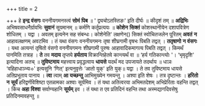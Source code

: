 +++
title = 2

+++
हे **इन्द्र** **वंसगः** वननीयगमनस्त्वं **सोमं** **पिब** ॥ ' द्व्यचोऽतस्तिङः' इति दीर्घः ॥ कीदृशं तम् ॥ **अद्रिभिः** अभिषवसाधनैर्ग्रावभिः **सुवानं** सूयमानम् ॥ कर्मणि कर्तृप्रत्ययः ॥ **कोशेन** **सिक्तं** कोशस्थानीयेन दशापवित्रेण शोधितम् । यद्वा । अवतम् इत्यनेन सह संबन्धः। कोशेनेति' लक्षणेन() सिक्तं स्वोचितजलेन पूरितम् **अवतं** **न** आहावलक्षणम् अवटमिव । तं यथा वंसगः वननीयगमनः तृषा शीघ्रगामी वृषभः पिबति तद्वत् । **ततृषाणो** **न** **वंसगः** । यथा अत्यन्तं तृषितो वंसगो वननीयगमनः शीघ्रगामी पुरुषः आहावादिकमागत्य पिबति तद्वत् । किमर्थं पानमिति तत्राह । **ते** तव **मदाय** तृप्तये **हर्यताय** विक्रान्तिहेतवे कान्त्यर्थं वा ॥ ‘हर्य गतिकान्त्योः '। ‘भृमृदृशि' इत्यादिना अतच् ॥ **तुविष्टमाय** महत्त्वाय प्रवृद्धत्वाय **धायसे** यदर्थं मद उपजायते तदर्थाय ॥ धाञः ‘वहिहाधाञ्भ्यः०' इत्यसुनि ‘णित्' इत्यनुवृत्तेः ‘आतो युक्' इति युक्॥ यद्वा । ते तव तुविष्टमाय धायसे अतिप्रभूताय पानाय । **त्वा** त्वाम् **आ** **यच्छन्तु** आभिमुख्येन गमयन्तु । अश्वा इति शेषः । तत्र दृष्टान्तः । **हरितो** **न** **सूर्यं** हरिद्वर्णविशिष्टा एतन्नामका अश्वाः सूर्यमिव । तं यथा अतित्वरया अभिमतदेशम् अभिप्रेरिताः वहन्ति तद्वत् । किंच **अहा** **विश्वा** सर्वाण्यहानि **सूर्यम्** इव । तं यथा त एव प्रतिदिनं वहन्ति तथा अस्मद्यागदिवसेषु प्रतिदिनमावहन्तु ॥